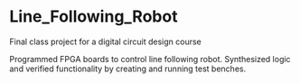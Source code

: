 # Line_Following_Robot
Final class project for a digital circuit design course

Programmed FPGA boards to control line following robot. Synthesized logic and verified functionality by creating and running test benches.
